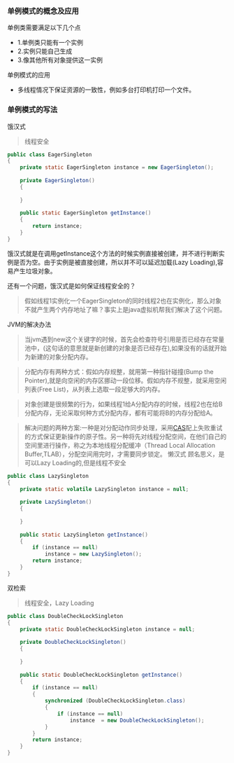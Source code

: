 ### 单例模式的概念及应用

单例类需要满足以下几个点
  - 1.单例类只能有一个实例
  - 2.实例只能自己生成
  - 3.像其他所有对象提供这一实例

单例模式的应用
  - 多线程情况下保证资源的一致性，例如多台打印机打印一个文件。

### 单例模式的写法
 饿汉式
>线程安全
```java
public class EagerSingleton
{
    private static EagerSingleton instance = new EagerSingleton();
    
    private EagerSingleton()
    {
        
    }
    
    public static EagerSingleton getInstance()
    {
        return instance;
    }
}
```
饿汉式就是在调用getInstance这个方法的时候实例直接被创建，并不进行判断实例是否为空。由于实例是被直接创建，所以并不可以延迟加载(Lazy Loading),容易产生垃圾对象。

还有一个问题，饿汉式是如何保证线程安全的？
>假如线程1实例化一个EagerSingleton的同时线程2也在实例化，那么对象不就产生两个内存地址了嘛？事实上是java虚拟机帮我们解决了这个问题。

JVM的解决办法
>当jvm遇到new这个关键字的时候，首先会检查符号引用是否已经存在常量池中，(这句话的意思就是新创建的对象是否已经存在),如果没有的话就开始为新建的对象分配内存。

>分配内存有两种方式：假如内存规整，就用第一种指针碰撞(Bump the Pointer),就是向空闲的内存区挪动一段位移。假如内存不规整，就采用空闲列表(Free  List)，从列表上选取一段足够大的内存。

>对象创建是很频繁的行为，如果线程1给A分配内存的时候，线程2也在给B分配内存，无论采取何种方式分配内存，都有可能将B的内存分配给A。

>解决问题的两种方案:一种是对分配动作同步处理，采用[CAS](https://github.com/Bihanghang/Notes/tree/master/notes/Java/CAS.md)配上失败重试的方式保证更新操作的原子性。另一种将先对线程分配空间，在他们自己的空间里进行操作，称之为本地线程分配缓冲（Thread Local Allocation Buffer,TLAB），分配空间用完时，才需要同步锁定。 
懒汉式
>顾名思义，是可以Lazy Loading的,但是线程不安全
```java
public class LazySingleton
{
    private static volatile LazySingleton instance = null;
    
    private LazySingleton()
    {
        
    }
    
    public static LazySingleton getInstance()
    {
        if (instance == null)
            instance = new LazySingleton();
        return instance;
    }
}
```
双检索
>线程安全，Lazy Loading
```java
public class DoubleCheckLockSingleton
{
    private static DoubleCheckLockSingleton instance = null;
    
    private DoubleCheckLockSingleton()
    {
        
    }
    
    public static DoubleCheckLockSingleton getInstance()
    {
        if (instance == null)
        {
            synchronized (DoubleCheckLockSingleton.class)
            {
                if (instance == null)
                    instance  = new DoubleCheckLockSingleton();
            }
        }
        return instance;
    }
}
```






